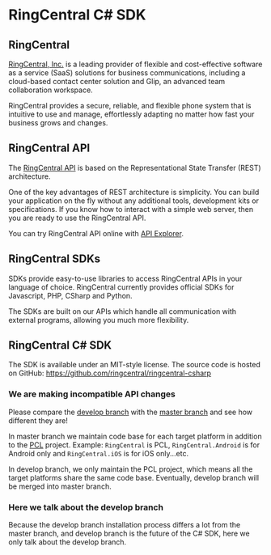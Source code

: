 # RingCentral C# SDK


## RingCentral

[RingCentral, Inc.](http://www.ringcentral.com/) is a leading provider of flexible and cost-effective software as a service (SaaS) solutions for business
communications, including a cloud-based contact center solution and Glip, an advanced team collaboration workspace.

RingCentral provides a secure, reliable, and flexible phone system that is intuitive to use and manage,
effortlessly adapting no matter how fast your business grows and changes.


## RingCentral API

The [RingCentral API](https://developer.ringcentral.com/api-docs/latest/index.html) is based on the Representational State Transfer (REST) architecture.

One of the key advantages of REST architecture is simplicity. You can build your application on the fly without any additional tools, development kits or specifications. If you know how to interact with a simple web server, then you are ready to use the RingCentral API.

You can try RingCentral API online with [API Explorer](https://developer.ringcentral.com/api-explorer/latest/index.html).


## RingCentral SDKs

SDKs provide easy-to-use libraries to access RingCentral APIs in your language of choice. RingCentral currently provides official SDKs for Javascript, PHP, CSharp and Python.

The SDKs are built on our APIs which handle all communication with external programs, allowing you much more flexibility.


## RingCentral C# SDK

The SDK is available under an MIT-style license. The source code is hosted on GitHub: https://github.com/ringcentral/ringcentral-csharp


### We are making incompatible API changes

Please compare the [develop branch](https://github.com/ringcentral/ringcentral-csharp/tree/develop) with the [master branch](https://github.com/ringcentral/ringcentral-csharp) and see how different they are!

In master branch we maintain code base for each target platform in addition to the [PCL](https://msdn.microsoft.com/en-us/library/gg597391(v=vs.100).aspx) project. Example: `RingCentral` is PCL, `RingCentral.Android` is for Android only and `RingCentral.iOS` is for iOS only...etc.

In develop branch, we only maintain the PCL project, which means all the target platforms share the same code base. Eventually, develop branch will be merged into master branch.


### Here we talk about the develop branch

Because the develop branch installation process differs a lot from the master branch, and develop branch is the future of the C# SDK, here we only talk about the develop branch.
